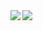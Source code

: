 <a href="https://github.com/anuraghazra/github-readme-stats">
  <img align="left" src="https://github-readme-stats.vercel.app/api?username=h3poteto&show_icons=true" />
</a>
<a href="https://github.com/anuraghazra/github-readme-stats">
  <img align="left" src="https://github-readme-stats.vercel.app/api/top-langs/?username=h3poteto" />
</a>
